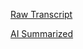 [Raw Transcript](https://github.com/MCBasterSheet/MCBasterSheet/blob/main/MCB150/pages/Lectures/Raw-Transcripts/Raw%20Transcript%202-9-2024.md)

[AI Summarized](https://github.com/MCBasterSheet/MCBasterSheet/blob/main/MCB150/pages/Lectures/AI-Summaries/AI%20Summarized%202-9-2024.md)
